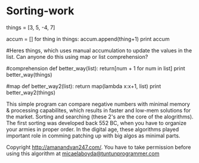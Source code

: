 Sorting-work
============
things = [3, 5, -4, 7]

accum = []
for thing in things:
    accum.append(thing+1)
print accum

#Heres things, which uses manual accumulation to update the values in the list. Can anyone do this using map or list comprehension?

#comprehension
def better_way(list):
    return[num + 1 for num in list]
print better_way(things)

#map
def better_way2(list):
    return map(lambda x:x+1, list)
print better_way2(things)
    
This simple program can compare negative numbers with minimal memory & processing capabilites, which results in faster and low-mem solutions for the market. Sorting and searching (these 2's are the core of the alogrithms). The first sorting was developed back 552 BC, when you have to organize your armies in proper order. In the digital age, these algorithms played important role in comming patching up with big algos as minimal parts. 

Copyright http://amanandvan247.com/. You have to take permission before using this algorithm at micaelaboyda@tuntunprogrammer.com



